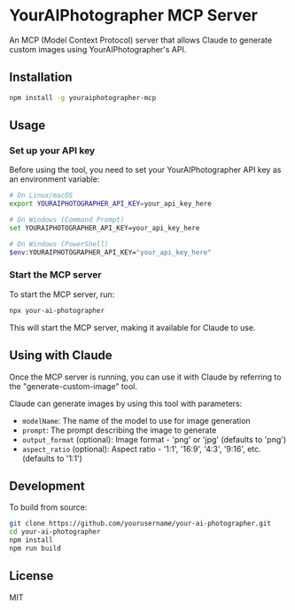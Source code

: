 # YourAIPhotographer MCP Server

An MCP (Model Context Protocol) server that allows Claude to generate custom images using YourAIPhotographer's API.

## Installation

```bash
npm install -g youraiphotographer-mcp
```

## Usage

### Set up your API key

Before using the tool, you need to set your YourAIPhotographer API key as an environment variable:

```bash
# On Linux/macOS
export YOURAIPHOTOGRAPHER_API_KEY=your_api_key_here

# On Windows (Command Prompt)
set YOURAIPHOTOGRAPHER_API_KEY=your_api_key_here

# On Windows (PowerShell)
$env:YOURAIPHOTOGRAPHER_API_KEY="your_api_key_here"
```

### Start the MCP server

To start the MCP server, run:

```bash
npx your-ai-photographer
```

This will start the MCP server, making it available for Claude to use.

## Using with Claude

Once the MCP server is running, you can use it with Claude by referring to the "generate-custom-image" tool.

Claude can generate images by using this tool with parameters:

- `modelName`: The name of the model to use for image generation
- `prompt`: The prompt describing the image to generate
- `output_format` (optional): Image format - 'png' or 'jpg' (defaults to 'png')
- `aspect_ratio` (optional): Aspect ratio - '1:1', '16:9', '4:3', '9:16', etc. (defaults to '1:1')

## Development

To build from source:

```bash
git clone https://github.com/yourusername/your-ai-photographer.git
cd your-ai-photographer
npm install
npm run build
```

## License

MIT
